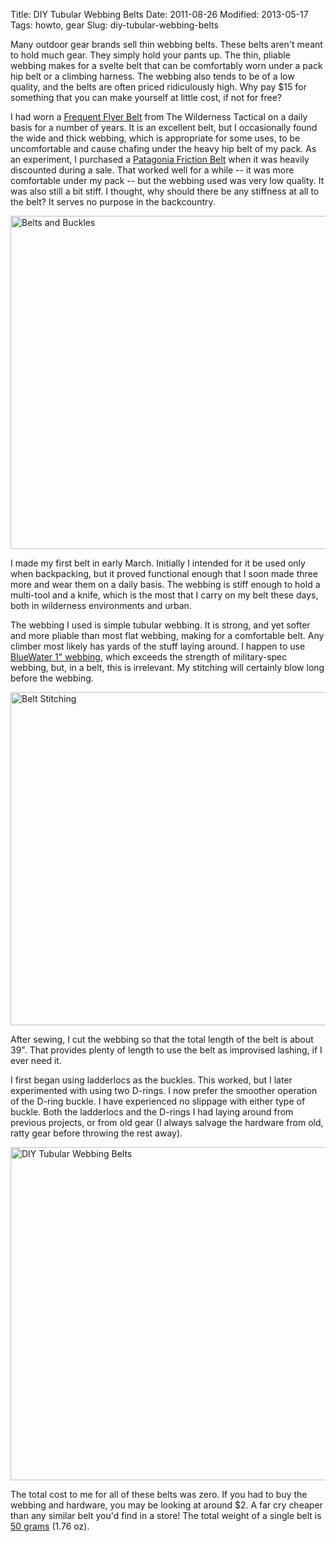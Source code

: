 Title: DIY Tubular Webbing Belts
Date: 2011-08-26
Modified: 2013-05-17
Tags: howto, gear
Slug: diy-tubular-webbing-belts

Many outdoor gear brands sell thin webbing belts. These belts aren't meant to hold much gear. They simply hold your pants up. The thin, pliable webbing makes for a svelte belt that can be comfortably worn under a pack hip belt or a climbing harness. The webbing also tends to be of a low quality, and the belts are often priced ridiculously high. Why pay $15 for something that you can make yourself at little cost, if not for free?

I had worn a <a href="http://www.thewilderness.com/storepinnacle/index.php?p=product&id=2503&parent=142">Frequent Flyer Belt</a> from The Wilderness Tactical on a daily basis for a number of years. It is an excellent belt, but I occasionally found the wide and thick webbing, which is appropriate for some uses, to be uncomfortable and cause chafing under the heavy hip belt of my pack. As an experiment, I purchased a <a href="http://www.patagonia.com/us/product/patagonia-friction-belt?p=59174-0-307">Patagonia Friction Belt</a> when it was heavily discounted during a sale. That worked well for a while -- it was more comfortable under my pack -- but the webbing used was very low quality. It was also still a bit stiff. I thought, why should there be any stiffness at all to the belt? It serves no purpose in the backcountry.

<a href="http://www.flickr.com/photos/pigmonkey/6083196131/" title="Belts and Buckles by Pig Monkey, on Flickr"><img src="http://farm7.static.flickr.com/6181/6083196131_1473d73eae_b.jpg" width="800" height="533" alt="Belts and Buckles"></a>

I made my first belt in early March. Initially I intended for it be used only when backpacking, but it proved functional enough that I soon made three more and wear them on a daily basis. The webbing is stiff enough to hold a multi-tool and a knife, which is the most that I carry on my belt these days, both in wilderness environments and urban.

The webbing I used is simple tubular webbing. It is strong, and yet softer and more pliable than most flat webbing, making for a comfortable belt. Any climber most likely has yards of the stuff laying around. I happen to use [BlueWater 1" webbing](http://www.bluewaterropes.com/home/productsinfo.asp?Channel=Occupation&Group=&GroupKey=&Category=Webbing%20and%20Sewn%20Gear&CategoryKey=&ProdKey=156), which exceeds the strength of military-spec webbing, but, in a belt, this is irrelevant. My stitching will certainly blow long before the webbing.

<a href="http://www.flickr.com/photos/pigmonkey/6083742432/" title="Belt Stitching by Pig Monkey, on Flickr"><img src="http://farm7.static.flickr.com/6184/6083742432_d80f0f0dfc_b.jpg" width="800" height="533" alt="Belt Stitching"></a>

After sewing, I cut the webbing so that the total length of the belt is about 39". That provides plenty of length to use the belt as improvised lashing, if I ever need it.

I first began using ladderlocs as the buckles. This worked, but I later experimented with using two D-rings. I now prefer the smoother operation of the D-ring buckle. I have experienced no slippage with either type of buckle. Both the ladderlocs and the D-rings I had laying around from previous projects, or from old gear (I always salvage the hardware from old, ratty gear before throwing the rest away).

<a href="http://www.flickr.com/photos/pigmonkey/6083746790/" title="DIY Tubular Webbing Belts by Pig Monkey, on Flickr"><img src="http://farm7.static.flickr.com/6090/6083746790_803536782c_b.jpg" width="800" height="533" alt="DIY Tubular Webbing Belts"></a>

The total cost to me for all of these belts was zero. If you had to buy the webbing and hardware, you may be looking at around $2. A far cry cheaper than any similar belt you'd find in a store! The total weight of a single belt is [50 grams](/diy-tubular-webbing-belt/) (1.76 oz).
